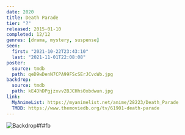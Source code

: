 ```yaml
---
date: 2020
title: Death Parade
tier: "?"
released: 2015-01-10
completed: 12/12
genres: [drama, mystery, suspense]
seen:
  first: "2021-10-22T23:43:10"
  last: "2021-11-01T22:08:08"
poster:
  source: tmdb
  path: qeD9wDenN7CPA99FScSErJCvcWb.jpg
backdrop:
  source: tmdb
  path: kE4DhDPgjzxvv2BJCHhs0xbdwun.jpg
link:
  MyAnimeList: https://myanimelist.net/anime/28223/Death_Parade
  TMDB: https://www.themoviedb.org/tv/61901-death-parade
---
```


![Backdrop#f#fb](https://www.themoviedb.org/t/p/original/3zyN1QL3xPcaitg3DXMAtSnq64y.jpg "Source: TMDB")
